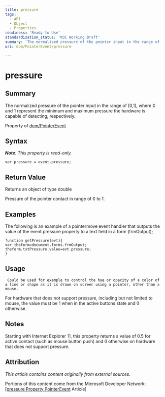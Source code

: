 ```yaml
---
title: pressure
tags:
  - API
  - Object
  - Properties
readiness: 'Ready to Use'
standardization_status: 'W3C Working Draft'
summary: 'The normalized pressure of the pointer input in the range of [0,1], where 0 and 1 represent the minimum and maximum pressure the hardware is capable of detecting, respectively.'
uri: dom/PointerEvent/pressure

---
```

# pressure

## Summary

The normalized pressure of the pointer input in the range of [0,1], where 0 and 1 represent the minimum and maximum pressure the hardware is capable of detecting, respectively.

<span data-meta="applies_to" data-type="key">Property of <span data-type="value">[dom/PointerEvent](/dom/PointerEvent)</span></span>

## Syntax

***Note**: This property is read-only.*

``` {.js}
var pressure = event.pressure;
```

## Return Value

<span data-meta="return" data-type="key">Returns an object of type <span data-type="value">double</span></span>

Pressure of the pointer contact in range of 0 to 1.

## Examples

The following is an example of a pointermove event handler that outputs the value of the event.pressure property to a text field in a form (frmOutput);

``` {.js}
function getPressure(evt){
var theform=document.forms.frmOutput;
theform.txtPressure.value=evt.pressure;
}
```

## Usage

     Could be used for example to control the hue or opacity of a color of a line or shape as it is drawn on screen using a pointer, other than a mouse.

For hardware that does not support pressure, including but not limited to mouse, the value must be 1 when in the active buttons state and 0 otherwise.

## Notes

Starting with Internet Explorer 11, this property returns a value of 0.5 for active contact (such as mouse button push) and 0 otherwise on hardware that does not support pressure.

## Attribution

*This article contains content originally from external sources.*

Portions of this content come from the Microsoft Developer Network: [[pressure Property PointerEvent](http://msdn.microsoft.com/en-us/library/ie/hh772360(v=vs.85).aspx) Article]

